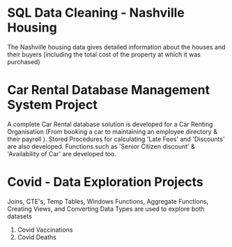 # SQL Data Cleaning - Nashville Housing

The Nashville housing data gives detailed information about the houses and their buyers (including the total cost
of the property at which it was purchased)


# Car Rental Database Management System Project
A complete Car Rental database solution is developed for a Car Renting Organisation (From booking a car to maintaining an employee directory & their payroll ). 
Stored Procedures for calculating 'Late Fees' and 'Discounts' are also developed.
Functions such as 'Senior Citizen discount' & 'Availability of Car' are developed too.

# Covid - Data Exploration Projects
Joins, CTE's, Temp Tables, Windows Functions, Aggregate Functions, Creating Views, and Converting Data Types are used to explore both datasets
1) Covid Vaccinations
2) Covid Deaths
